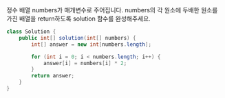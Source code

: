 정수 배열 numbers가 매개변수로 주어집니다. numbers의 각 원소에 두배한 원소를 가진 배열을 return하도록 solution 함수를 완성해주세요.

```java
class Solution {
    public int[] solution(int[] numbers) {
        int[] answer = new int[numbers.length];

        for (int i = 0; i < numbers.length; i++) {
            answer[i] = numbers[i] * 2;
        }
        return answer;
    }
}
```
